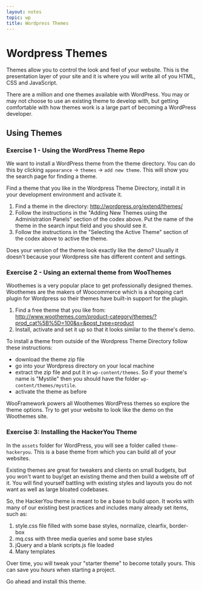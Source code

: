```yaml
---
layout: notes
topic: wp
title: Wordpress Themes
---
```


# Wordpress Themes

Themes allow you to control the look and feel of your website. This is the presentation layer of your site and it is where you will write all of you HTML, CSS and JavaScript.

There are a million and one themes available with WordPress. You may or may not choose to use an existing theme to develop with, but getting comfortable with how themes work is a large part of becoming a WordPress developer. 

## Using Themes

### Exercise 1 - Using the WordPress Theme Repo

We want to install a WordPress theme from the theme directory. You can do this by clicking `appearance` → `themes` → `add new theme`. This will show you the search page for finding a theme.

Find a theme that you like in the Wordpress Theme Directory, install it in your development environment and activate it.

1. Find a theme in the directory: <http://wordpress.org/extend/themes/>
2. Follow the instructions in the "Adding New Themes using the Administration Panels" section of the codex above. Put the name of the theme in the search input field and you should see it.
3. Follow the instructions in the "Selecting the Active Theme" section of the codex above to active the theme.

Does your version of the theme look exactly like the demo? Usually it doesn't because your Wordpress site has different content and settings. 

### Exercise 2 - Using an external theme from WooThemes

Woothemes is a very popular place to get professionally designed themes. Woothemes are the makers of Woocommerce which is a shopping cart plugin for Wordpress so their themes have built-in support for the plugin.

1. Find a free theme that you like from: <http://www.woothemes.com/product-category/themes/?prod_cat%5B%5D=100&s=&post_type=product>
2. Install, activate and set it up so that it looks similar to the theme's demo.

To install a theme from outside of the Wordpress Theme Directory follow these instructions:

* download the theme zip file
* go into your Wordpress directory on your local machine
* extract the zip file and put it in `wp-content/themes`. So if your theme's name is "Mystile" then you should have the folder `wp-content/themes/mystile`.
* activate the theme as before

WooFramework powers all Woothemes WordPress themes so explore the theme options. Try to get your website to look like the demo on the Woothemes site.

### Exercise 3: Installing the HackerYou Theme

In the `assets` folder for WordPress, you will see a folder called `theme-hackeryou`. This is a base theme from which you can build all of your websites. 

Existing themes are great for tweakers and clients on small budgets, but you won't want to buy/get an existing theme and then build a website off of it. You will find yourself battling with existing styles and layouts you do not want as well as large bloated codebases.


So, the HackerYou theme is meant to be a base to build upon. It works with many of our existing best practices and includes many already set items, such as:

1. style.css file filled with some base styles, normalize, clearfix, border-box
2. mq.css with three media queries and some base styles
3. jQuery and a blank scripts.js file loaded
4. Many templates 

Over time, you will tweak your "starter theme" to become totally yours. This can save you _hours_ when starting a project. 

Go ahead and install this theme.



<!-- garbo


## Developing Themes

Using pre-built themes will do for some projects but what if you want your own look? This is where we need to dive into theme development.

For this lesson you will be referring to the following codex:
http://codex.wordpress.org/Theme_Development

**Exercise 1**:
Start by look over the "Anatomy of a Theme" section in the codex to learn about the components of a theme.

The simplest way of modifying a theme is to use a child theme. Have a look at the Child Theme codex for more details: http://codex.wordpress.org/Child_Themes

Your task is to create a child theme to modify/tweak the default twenty thirteen theme. Your child theme can be just a stylesheet that modifies the look of the parent theme.

**Class Exercise**:

As a class we're going to explore the Twenty Thirteen theme folder. In groups of ~4 you will explore one part of the theme, read the comments, do research and present your findings to the class. 

Once all groups have presented we should have a better understanding of how the theme has been put together.

Sections to explore:

* index.php + content-*.php
* page.php + content-*.php
* single.php + content-*.php
* header.php & footer.php
* sidebar-main.php & sidebar.php
* search.php & archive.php
* comments.php, category.php, & tag.php

The following resources will be very handy:
* Codecademy PHP Track
* http://codex.wordpress.org/Template_Tags
* http://codex.wordpress.org/The_Loop

Consolidating exercise: combine the findings of all groups into one document.

-->